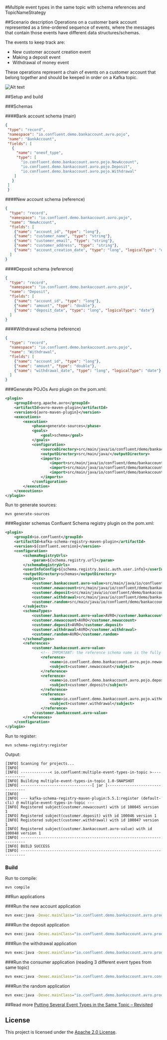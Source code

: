 
#Multiple event types in the same topic with schema references and TopicNameStrategy

##Scenario description
Operations on a customer bank account represented as a time-ordered sequence of events, where the messages that contain those events have different data structures/schemas.

The events to keep track are:
* New customer account creation event
* Making a deposit event
* Withdrawal of money event

These operations represent a chain of events on a customer account that belong together and should be keeped in order on a Kafka topic.

![Alt text](multiple_events_same_topic.png?raw=true "Title")

##Setup and build

###Schemas

####Bank account schema (main)
```json
{
 "type": "record",
 "namespace": "io.confluent.demo.bankaccount.avro.pojo",
 "name": "BankAccount",
 "fields": [
   {
     "name": "oneof_type",
     "type": [
       "io.confluent.demo.bankaccount.avro.pojo.NewAccount",
       "io.confluent.demo.bankaccount.avro.pojo.Deposit",
       "io.confluent.demo.bankaccount.avro.pojo.Withdrawal"
    ]
   }
 ]
 }
```
####New account schema (reference)
```json
{
  "type": "record",
  "namespace": "io.confluent.demo.bankaccount.avro.pojo",
  "name": "NewAccount",
  "fields": [
    {"name": "account_id", "type": "long"},
    {"name": "customer_name", "type": "string"},
    {"name": "customer_email", "type": "string"},
    {"name": "customer_address", "type": "string"},
    {"name": "account_creation_date", "type": "long", "logicalType": "date"}
  ]
}
```
####Deposit schema (reference)
```json
{
  "type": "record",
  "namespace": "io.confluent.demo.bankaccount.avro.pojo",
  "name": "Deposit",
  "fields": [
    {"name": "account_id", "type": "long"},
    {"name": "amount", "type": "double"},
    {"name": "deposit_date", "type": "long", "logicalType": "date"}
  ]
}
```
####Withdrawal schema (reference)
```json
{
  "type": "record",
  "namespace": "io.confluent.demo.bankaccount.avro.pojo",
  "name": "Withdrawal",
  "fields": [
    {"name": "account_id", "type": "long"},
    {"name": "amount", "type": "double"},
    {"name": "withdrawal_date", "type": "long", "logicalType": "date"}
  ]
}
```

###Generate POJOs 
Avro plugin on the pom.xml:
```xml
<plugin>
    <groupId>org.apache.avro</groupId>
    <artifactId>avro-maven-plugin</artifactId>
    <version>${avro-maven-plugin}</version>
    <executions>
        <execution>
            <phase>generate-sources</phase>
            <goals>
                <goal>schema</goal>
            </goals>
            <configuration>
                <sourceDirectory>src/main/java/io/confluent/demo/bankaccount/avro/schemas/</sourceDirectory>
                <outputDirectory>src/main/java/</outputDirectory>
                <imports>
                    <import>src/main/java/io/confluent/demo/bankaccount/avro/schemas/newaccount.avsc</import>
                    <import>src/main/java/io/confluent/demo/bankaccount/avro/schemas/deposit.avsc</import>
                    <import>src/main/java/io/confluent/demo/bankaccount/avro/schemas/withdrawal.avsc</import>
                </imports>
            </configuration>
        </execution>
    </executions>
</plugin>
```
Run to generate sources:
```
mvn generate-sources
```

###Register schemas
Confluent Schema registry plugin on the pom.xml:
```xml
<plugin>
    <groupId>io.confluent</groupId>
    <artifactId>kafka-schema-registry-maven-plugin</artifactId>
    <version>${confluent.version}</version>
    <configuration>
        <schemaRegistryUrls>
            <param>${schema.registry.url}</param>
        </schemaRegistryUrls>
        <userInfoConfig>${schema.registry.basic.auth.user.info}</userInfoConfig>
        <outputDirectory>schemas</outputDirectory>
        <subjects>
            <customer.bankaccount.avro-value>src/main/java/io/confluent/demo/bankaccount/avro/schemas/bankaccount.avsc</customer.bankaccount.avro-value>
            <customer.newaccount>src/main/java/io/confluent/demo/bankaccount/avro/schemas/newaccount.avsc</customer.newaccount>
            <customer.deposit>src/main/java/io/confluent/demo/bankaccount/avro/schemas/deposit.avsc</customer.deposit>
            <customer.withdrawal>src/main/java/io/confluent/demo/bankaccount/avro/schemas/withdrawal.avsc</customer.withdrawal>
            <customer.random>src/main/java/io/confluent/demo/bankaccount/avro/schemas/random.avsc</customer.random>
        </subjects>
        <schemaTypes>
            <customer.bankaccount.avro-value>AVRO</customer.bankaccount.avro-value>
            <customer.newaccount>AVRO</customer.newaccount>
            <customer.deposit>AVRO</customer.deposit>
            <customer.withdrawal>AVRO</customer.withdrawal>
            <customer.random>AVRO</customer.random>
        </schemaTypes>
        <references>
            <customer.bankaccount.avro-value>
                <!-- IMPORTANT: the reference schema name is the fully qualified name -->
                <reference>
                    <name>io.confluent.demo.bankaccount.avro.pojo.newaccount</name>
                    <subject>customer.newaccount</subject>
                </reference>
                <reference>
                    <name>io.confluent.demo.bankaccount.avro.pojo.deposit</name>
                    <subject>customer.deposit</subject>
                </reference>
                <reference>
                    <name>io.confluent.demo.bankaccount.avro.pojo.withdrawal</name>
                    <subject>customer.withdrawal</subject>
                </reference>
            </customer.bankaccount.avro-value>
        </references>
    </configuration>
</plugin>
```
Run to register:
```
mvn schema-registry:register
```
Output:
```shell
[INFO] Scanning for projects...
[INFO]
[INFO] -------------< io.confluent:multiple-event-types-in-topic >-------------
[INFO] Building multiple-event-types-in-topic 1.0-SNAPSHOT
[INFO] --------------------------------[ jar ]---------------------------------
[INFO]
[INFO] --- kafka-schema-registry-maven-plugin:5.5.1:register (default-cli) @ multiple-event-types-in-topic ---
[INFO] Registered subject(customer.newaccount) with id 100045 version 1
[INFO] Registered subject(customer.deposit) with id 100046 version 1
[INFO] Registered subject(customer.withdrawal) with id 100047 version 1
[INFO] Registered subject(customer.bankaccount.avro-value) with id 100048 version 1
[INFO] ------------------------------------------------------------------------
[INFO] BUILD SUCCESS
[INFO] ------------------------------------------------------------------------
```

### Build
Run to compile:
```
mvn compile
```

##Run applications

###Run the new account application
```bash
mvn exec:java -Dexec.mainClass="io.confluent.demo.bankaccount.avro.producer.NewAccountService" -Dexec.args="./src/main/resources ccloud_prod_catalog.properties customer.bankaccount.avro NewAccountService.avro"
```

###Run the deposit application
```bash
mvn exec:java -Dexec.mainClass="io.confluent.demo.bankaccount.avro.producer.DepositService" -Dexec.args="./src/main/resources ccloud_prod_catalog.properties customer.bankaccount.avro DepositService.avro"
```

###Run the withdrawal application
```bash
mvn exec:java -Dexec.mainClass="io.confluent.demo.bankaccount.avro.producer.WithdrawalService" -Dexec.args="./src/main/resources ccloud_prod_catalog.properties customer.bankaccount.avro WithdrawalService.avro"
```

###Run the consumer application (reading 3 different event types from same topic)
```bash
mvn exec:java -Dexec.mainClass="io.confluent.demo.bankaccount.avro.consumer.GenericAvroConsumerService" -Dexec.args="./src/main/resources ccloud_prod_catalog.properties customer.bankaccount.avro BalanceService.avro"
```

###Run the random application
```bash
mvn exec:java -Dexec.mainClass="io.confluent.demo.bankaccount.avro.producer.RandomService" -Dexec.args="./src/main/resources ccloud_prod_catalog.properties customer.bankaccount.avro RandomService.avro"
```

##Read more
[Putting Several Event Types in the Same Topic – Revisited](https://www.confluent.io/blog/multiple-event-types-in-the-same-kafka-topic/)

## License
This project is licensed under the [Apache 2.0 License](./LICENSE).
